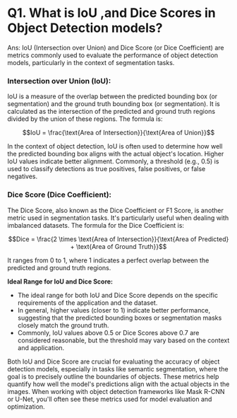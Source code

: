# Q1. What is IoU ,and Dice Scores in Object Detection models?
Ans: IoU (Intersection over Union) and Dice Score (or Dice Coefficient) are metrics commonly used to evaluate the performance of object detection models, particularly in the context of segmentation tasks.

### Intersection over Union (IoU):

IoU is a measure of the overlap between the predicted bounding box (or segmentation) and the ground truth bounding box (or segmentation). It is calculated as the intersection of the predicted and ground truth regions divided by the union of these regions. The formula is:

$$IoU = \frac{\text{Area of Intersection}}{\text{Area of Union}}$$

In the context of object detection, IoU is often used to determine how well the predicted bounding box aligns with the actual object's location. Higher IoU values indicate better alignment. Commonly, a threshold (e.g., 0.5) is used to classify detections as true positives, false positives, or false negatives.

### Dice Score (Dice Coefficient):

The Dice Score, also known as the Dice Coefficient or F1 Score, is another metric used in segmentation tasks. It's particularly useful when dealing with imbalanced datasets. The formula for the Dice Coefficient is:

$$Dice = \frac{2 \times \text{Area of Intersection}}{\text{Area of Predicted} + \text{Area of Ground Truth}}$$

It ranges from 0 to 1, where 1 indicates a perfect overlap between the predicted and ground truth regions.

**Ideal Range for IoU and Dice Score:**
- The ideal range for both IoU and Dice Score depends on the specific requirements of the application and the dataset.
- In general, higher values (closer to 1) indicate better performance, suggesting that the predicted bounding boxes or segmentation masks closely match the ground truth.
- Commonly, IoU values above 0.5 or Dice Scores above 0.7 are considered reasonable, but the threshold may vary based on the context and application.


Both IoU and Dice Score are crucial for evaluating the accuracy of object detection models, especially in tasks like semantic segmentation, where the goal is to precisely outline the boundaries of objects. These metrics help quantify how well the model's predictions align with the actual objects in the images. When working with object detection frameworks like Mask R-CNN or U-Net, you'll often see these metrics used for model evaluation and optimization.




